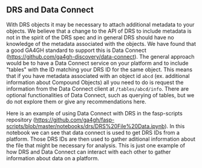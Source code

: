 ## DRS and Data Connect

With DRS objects it may be necessary to attach additional metadata to your objects. We believe that a change to the API of DRS to include metadata is not in the spirit of the DRS spec and in general DRS should have no knowledge of the metadata associated with the objects. We have found that a good GA4GH standard to support this is Data Connect (https://github.com/ga4gh-discovery/data-connect). The general approach would be to have a Data Connect service on your platform and to include "tables" with the ID matching your DRS ID for the same object. This means that if you have metadata associated with an object id `abcd` (ex. additional information about Compound Objects) all you need to do is request the information from the Data Connect client at `/tables/abcd/info`. There are optional functionalities of Data Connect, such as querying of tables, but we do not explore them or give any recommendations here.

Here is an example of using Data Connect with DRS in the fasp-scripts repository (https://github.com/ga4gh/fasp-scripts/blob/master/notebooks/drs/DRS%20File%20Data.ipynb). In this notebook we can see that data connect is used to get DRS IDs from a platform. Those DRS IDs are then used to gather aditional information about the file that might be necessary for analysis. This is just one example of how DRS and Data Connect can interact with each other to gather information about data on a platform.